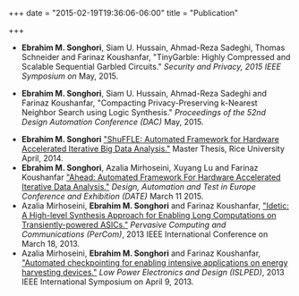 +++
date = "2015-02-19T19:36:06-06:00"
title = "Publication"

+++

* <b>Ebrahim M. Songhori</b>, Siam U. Hussain, Ahmad-Reza Sadeghi, Thomas Schneider and Farinaz Koushanfar, "TinyGarble: Highly Compressed and Scalable Sequential Garbled Circuits." <i>Security and Privacy, 2015 IEEE Symposium on</i> May, 2015.

* <b>Ebrahim M. Songhori</b>, Siam U. Hussain, Ahmad-Reza Sadeghi and Farinaz Koushanfar, "Compacting Privacy-Preserving k-Nearest Neighbor Search using Logic Synthesis." <i>Proceedings of the 52nd Design Automation Conference (DAC)</i> May, 2015.
<!--more-->
* <b>Ebrahim M. Songhori</b> ["ShuFFLE: Automated Framework for Hardware Accelerated Iterative Big Data Analysis."](/file/ms-thesis.pdf) Master Thesis, Rice University April, 2014.
* <b>Ebrahim M. Songhori</b>, Azalia Mirhoseini, Xuyang Lu and Farinaz Koushanfar ["Ahead: Automated Framework For Hardware Accelerated Iterative Data Analysis."](/file/ahead.pdf) <i>Design, Automation and Test in Europe Conference and Exhibition (DATE)</i> March 11 2015.
* Azalia Mirhoseini, <b>Ebrahim M. Songhori</b> and Farinaz Koushanfar, ["Idetic: A High-level Synthesis Approach for Enabling Long Computations on Transiently-powered ASICs."](/file/Idetic.pdf) <i>Pervasive Computing and Communications (PerCom)</i>, 2013 IEEE International Conference on March 18, 2013.
* Azalia Mirhoseini, <b>Ebrahim M. Songhori</b> and Farinaz Koushanfar, ["Automated checkpointing for enabling intensive applications on energy harvesting devices."](/file/automated-check.pdf) <i>Low Power Electronics and Design (ISLPED)</i>, 2013 IEEE International Symposium on April 9, 2013.